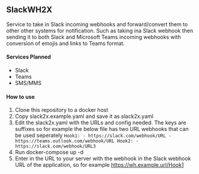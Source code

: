 ## SlackWH2X

Service to take in Slack incoming webhooks and forward/convert them to other other systems for notification. Such as taking ina Slack webhook then sending it to both Slack and Microsoft Teams incoming webhooks with conversion of emojis and links to Teams format.

#### Services Planned
 * Slack
 * Teams
 * SMS/MMS

 #### How to use
  1. Clone this repository to a docker host
  1. Copy slack2x.example.yaml and save it as slack2x.yaml
  1. Edit the slack2x.yaml with the URLs and config needed. The keys are suffixes so for example the below file has two URL webhooks that can be used seperately
    ```
    Hook1:
    - https://slack.com/webhook/URL
    - https://teams.outlook.com/webhook/URL
    Hook2:
    - https://slack.com/webhook/URL3
    ```
  1. Run docker-compose up -d
  1. Enter in the URL to your server with the webhook in the Slack webhook URL of the application, so for example https://wh.example.url/Hook1